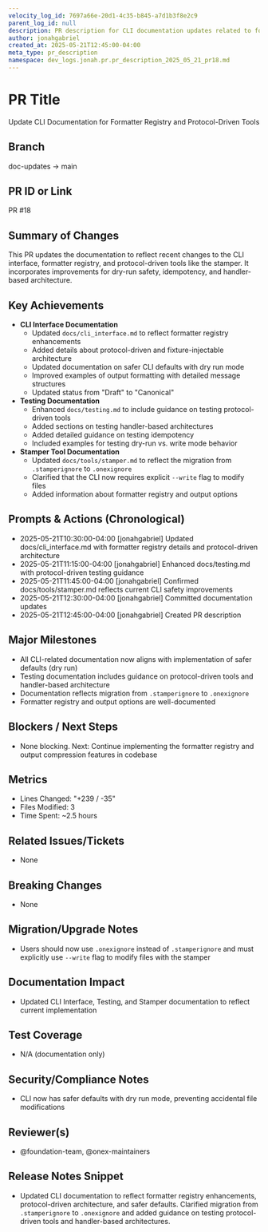```yaml
---
velocity_log_id: 7697a66e-20d1-4c35-b845-a7d1b3f8e2c9
parent_log_id: null
description: PR description for CLI documentation updates related to formatter registry, protocol-driven tools, and stamper improvements
author: jonahgabriel
created_at: 2025-05-21T12:45:00-04:00
meta_type: pr_description
namespace: dev_logs.jonah.pr.pr_description_2025_05_21_pr18.md
---
```


# PR Title
Update CLI Documentation for Formatter Registry and Protocol-Driven Tools

## Branch
doc-updates → main

## PR ID or Link
PR #18

## Summary of Changes
This PR updates the documentation to reflect recent changes to the CLI interface, formatter registry, and protocol-driven tools like the stamper. It incorporates improvements for dry-run safety, idempotency, and handler-based architecture.

## Key Achievements
- **CLI Interface Documentation**
  - Updated `docs/cli_interface.md` to reflect formatter registry enhancements
  - Added details about protocol-driven and fixture-injectable architecture
  - Updated documentation on safer CLI defaults with dry run mode
  - Improved examples of output formatting with detailed message structures
  - Updated status from "Draft" to "Canonical"
- **Testing Documentation**
  - Enhanced `docs/testing.md` to include guidance on testing protocol-driven tools
  - Added sections on testing handler-based architectures
  - Added detailed guidance on testing idempotency
  - Included examples for testing dry-run vs. write mode behavior
- **Stamper Tool Documentation**
  - Updated `docs/tools/stamper.md` to reflect the migration from `.stamperignore` to `.onexignore`
  - Clarified that the CLI now requires explicit `--write` flag to modify files
  - Added information about formatter registry and output options

## Prompts & Actions (Chronological)
- 2025-05-21T10:30:00-04:00 [jonahgabriel] Updated docs/cli_interface.md with formatter registry details and protocol-driven architecture
- 2025-05-21T11:15:00-04:00 [jonahgabriel] Enhanced docs/testing.md with protocol-driven testing guidance
- 2025-05-21T11:45:00-04:00 [jonahgabriel] Confirmed docs/tools/stamper.md reflects current CLI safety improvements
- 2025-05-21T12:30:00-04:00 [jonahgabriel] Committed documentation updates
- 2025-05-21T12:45:00-04:00 [jonahgabriel] Created PR description

## Major Milestones
- All CLI-related documentation now aligns with implementation of safer defaults (dry run)
- Testing documentation includes guidance on protocol-driven tools and handler-based architecture
- Documentation reflects migration from `.stamperignore` to `.onexignore`
- Formatter registry and output options are well-documented

## Blockers / Next Steps
- None blocking. Next: Continue implementing the formatter registry and output compression features in codebase

## Metrics
- Lines Changed: "+239 / -35"
- Files Modified: 3
- Time Spent: ~2.5 hours

## Related Issues/Tickets
- None

## Breaking Changes
- None

## Migration/Upgrade Notes
- Users should now use `.onexignore` instead of `.stamperignore` and must explicitly use `--write` flag to modify files with the stamper

## Documentation Impact
- Updated CLI Interface, Testing, and Stamper documentation to reflect current implementation

## Test Coverage
- N/A (documentation only)

## Security/Compliance Notes
- CLI now has safer defaults with dry run mode, preventing accidental file modifications

## Reviewer(s)
- @foundation-team, @onex-maintainers

## Release Notes Snippet
- Updated CLI documentation to reflect formatter registry enhancements, protocol-driven architecture, and safer defaults. Clarified migration from `.stamperignore` to `.onexignore` and added guidance on testing protocol-driven tools and handler-based architectures. 